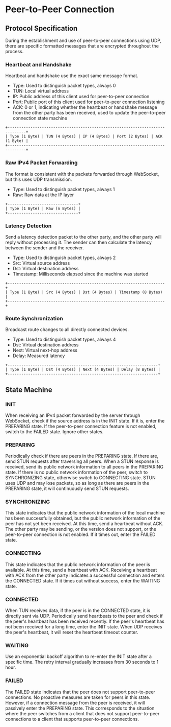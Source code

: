 # Peer-to-Peer Connection

## Protocol Specification

During the establishment and use of peer-to-peer connections using UDP, there are specific formatted messages that are encrypted throughout the process.

### Heartbeat and Handshake

Heartbeat and handshake use the exact same message format.

- Type: Used to distinguish packet types, always 0
- TUN: Local virtual address
- IP: Public address of this client used for peer-to-peer connection
- Port: Public port of this client used for peer-to-peer connection listening
- ACK: 0 or 1, indicating whether the heartbeat or handshake message from the other party has been received, used to update the peer-to-peer connection state machine

```plaintext
+------------------------------------------------------------------------------+
| Type (1 Byte) | TUN (4 Bytes) | IP (4 Bytes) | Port (2 Bytes) | ACK (1 Byte) |
+------------------------------------------------------------------------------+
```

### Raw IPv4 Packet Forwarding

The format is consistent with the packets forwarded through WebSocket, but this uses UDP transmission.

- Type: Used to distinguish packet types, always 1
- Raw: Raw data at the IP layer

```plaintext
+-------------------------------+
| Type (1 Byte) | Raw (n Bytes) |
+-------------------------------+
```

### Latency Detection

Send a latency detection packet to the other party, and the other party will reply without processing it. The sender can then calculate the latency between the sender and the receiver.

- Type: Used to distinguish packet types, always 2
- Src: Virtual source address
- Dst: Virtual destination address
- Timestamp: Milliseconds elapsed since the machine was started

```plaintext
+---------------------------------------------------------------------+
| Type (1 Byte) | Src (4 Bytes) | Dst (4 Bytes) | Timestamp (8 Bytes) |
+---------------------------------------------------------------------+
```

### Route Synchronization

Broadcast route changes to all directly connected devices.

- Type: Used to distinguish packet types, always 4
- Dst: Virtual destination address
- Next: Virtual next-hop address
- Delay: Measured latency

```plaintext
+------------------------------------------------------------------+
| Type (1 Byte) | Dst (4 Bytes) | Next (4 Bytes) | Delay (8 Bytes) |
+------------------------------------------------------------------+
```

## State Machine

### INIT

When receiving an IPv4 packet forwarded by the server through WebSocket, check if the source address is in the INIT state. If it is, enter the PREPARING state. If the peer-to-peer connection feature is not enabled, switch to the FAILED state. Ignore other states.

### PREPARING

Periodically check if there are peers in the PREPARING state. If there are, send STUN requests after traversing all peers. When a STUN response is received, send its public network information to all peers in the PREPARING state. If there is no public network information of the peer, switch to SYNCHRONIZING state, otherwise switch to CONNECTING state. STUN uses UDP and may lose packets, so as long as there are peers in the PREPARING state, it will continuously send STUN requests.

### SYNCHRONIZING

This state indicates that the public network information of the local machine has been successfully obtained, but the public network information of the peer has not yet been received. At this time, send a heartbeat without ACK. The other party may be sending, or the version does not support, or the peer-to-peer connection is not enabled. If it times out, enter the FAILED state.

### CONNECTING

This state indicates that the public network information of the peer is available. At this time, send a heartbeat with ACK. Receiving a heartbeat with ACK from the other party indicates a successful connection and enters the CONNECTED state. If it times out without success, enter the WAITING state.

### CONNECTED

When TUN receives data, if the peer is in the CONNECTED state, it is directly sent via UDP. Periodically send heartbeats to the peer and check if the peer's heartbeat has been received recently. If the peer's heartbeat has not been received for a long time, enter the INIT state. When UDP receives the peer's heartbeat, it will reset the heartbeat timeout counter.

### WAITING

Use an exponential backoff algorithm to re-enter the INIT state after a specific time. The retry interval gradually increases from 30 seconds to 1 hour.

### FAILED

The FAILED state indicates that the peer does not support peer-to-peer connections. No proactive measures are taken for peers in this state. However, if a connection message from the peer is received, it will passively enter the PREPARING state. This corresponds to the situation where the peer switches from a client that does not support peer-to-peer connections to a client that supports peer-to-peer connections.
